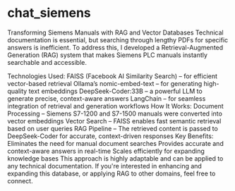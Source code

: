 # chat_siemens
Transforming Siemens Manuals with RAG and Vector Databases
Technical documentation is essential, but searching through lengthy PDFs for specific answers is inefficient. To address this, I developed a Retrieval-Augmented Generation (RAG) system that makes Siemens PLC manuals instantly searchable and accessible.

Technologies Used:
FAISS (Facebook AI Similarity Search) – for efficient vector-based retrieval
Ollama’s nomic-embed-text – for generating high-quality text embeddings
DeepSeek-Coder:33B – a powerful LLM to generate precise, context-aware answers
LangChain – for seamless integration of retrieval and generation workflows
How It Works:
Document Processing – Siemens S7-1200 and S7-1500 manuals were converted into vector embeddings
Vector Search – FAISS enables fast semantic retrieval based on user queries
RAG Pipeline – The retrieved content is passed to DeepSeek-Coder for accurate, context-driven responses
Key Benefits:
Eliminates the need for manual document searches
Provides accurate and context-aware answers in real-time
Scales efficiently for expanding knowledge bases
This approach is highly adaptable and can be applied to any technical documentation. If you're interested in enhancing and expanding this database, or applying RAG to other domains, feel free to connect.
